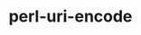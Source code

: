 ---
title: "perl-uri-encode"
layout: cache
categories: [package, develop]
meta: {"versions": ["1.1.1"], "compilers": ["gcc@=11.1.0", "gcc@=11.4.0", "gcc@=13.2.0"], "oss": ["ubuntu20.04", "ubuntu22.04", "ubuntu24.04"], "platforms": ["linux"], "targets": ["x86_64_v3"], "stacks": ["e4s", "gpu-tests", "ml-linux-x86_64-rocm", "root"], "num_specs": 9, "num_specs_by_stack": {"gpu-tests": 7, "root": 9, "e4s": 1, "ml-linux-x86_64-rocm": 2}}
spec_details: [{"hash": "izddihijautva4qstfd4kns76wwxbiwf", "compiler": "gcc@=11.1.0", "versions": ["1.1.1"], "os": "ubuntu20.04", "platform": "linux", "target": "x86_64_v3", "variants": ["build_system=perl"], "stacks": ["gpu-tests", "root"], "size": "-", "tarball": "https://binaries.spack.io/develop/build_cache/linux-ubuntu20.04-x86_64_v3/gcc-11.1.0/perl-uri-encode-1.1.1/linux-ubuntu20.04-x86_64_v3-gcc-11.1.0-perl-uri-encode-1.1.1-izddihijautva4qstfd4kns76wwxbiwf.spack"}, {"hash": "iwawz6voytcshvvaemjaadfplfywj2ns", "compiler": "gcc@=11.1.0", "versions": ["1.1.1"], "os": "ubuntu20.04", "platform": "linux", "target": "x86_64_v3", "variants": ["build_system=perl"], "stacks": ["gpu-tests", "root"], "size": "-", "tarball": "https://binaries.spack.io/develop/build_cache/linux-ubuntu20.04-x86_64_v3/gcc-11.1.0/perl-uri-encode-1.1.1/linux-ubuntu20.04-x86_64_v3-gcc-11.1.0-perl-uri-encode-1.1.1-iwawz6voytcshvvaemjaadfplfywj2ns.spack"}, {"hash": "ayjndwfle4zwgyf5ix6glv4qjiaeh4sw", "compiler": "gcc@=11.1.0", "versions": ["1.1.1"], "os": "ubuntu20.04", "platform": "linux", "target": "x86_64_v3", "variants": ["build_system=perl"], "stacks": ["gpu-tests", "root"], "size": "-", "tarball": "https://binaries.spack.io/develop/build_cache/linux-ubuntu20.04-x86_64_v3/gcc-11.1.0/perl-uri-encode-1.1.1/linux-ubuntu20.04-x86_64_v3-gcc-11.1.0-perl-uri-encode-1.1.1-ayjndwfle4zwgyf5ix6glv4qjiaeh4sw.spack"}, {"hash": "ooj2mpb6tptc7fs2ff4a3iqk2k6n33bu", "compiler": "gcc@=11.1.0", "versions": ["1.1.1"], "os": "ubuntu20.04", "platform": "linux", "target": "x86_64_v3", "variants": ["build_system=perl"], "stacks": ["gpu-tests", "root"], "size": "-", "tarball": "https://binaries.spack.io/develop/build_cache/linux-ubuntu20.04-x86_64_v3/gcc-11.1.0/perl-uri-encode-1.1.1/linux-ubuntu20.04-x86_64_v3-gcc-11.1.0-perl-uri-encode-1.1.1-ooj2mpb6tptc7fs2ff4a3iqk2k6n33bu.spack"}, {"hash": "2bwl3wa6kuxdhytm6ffj7xakrqs2glc3", "compiler": "gcc@=11.1.0", "versions": ["1.1.1"], "os": "ubuntu20.04", "platform": "linux", "target": "x86_64_v3", "variants": ["build_system=perl"], "stacks": ["gpu-tests", "root"], "size": "-", "tarball": "https://binaries.spack.io/develop/build_cache/linux-ubuntu20.04-x86_64_v3/gcc-11.1.0/perl-uri-encode-1.1.1/linux-ubuntu20.04-x86_64_v3-gcc-11.1.0-perl-uri-encode-1.1.1-2bwl3wa6kuxdhytm6ffj7xakrqs2glc3.spack"}, {"hash": "3i7ja2jd57sza2b4yernrt6gfe3is27a", "compiler": "gcc@=11.1.0", "versions": ["1.1.1"], "os": "ubuntu20.04", "platform": "linux", "target": "x86_64_v3", "variants": ["build_system=perl"], "stacks": ["gpu-tests", "root"], "size": "-", "tarball": "https://binaries.spack.io/develop/build_cache/linux-ubuntu20.04-x86_64_v3/gcc-11.1.0/perl-uri-encode-1.1.1/linux-ubuntu20.04-x86_64_v3-gcc-11.1.0-perl-uri-encode-1.1.1-3i7ja2jd57sza2b4yernrt6gfe3is27a.spack"}, {"hash": "4u7ryq6nvjzlblhdnmjqp732wmav55xu", "compiler": "gcc@=11.1.0", "versions": ["1.1.1"], "os": "ubuntu20.04", "platform": "linux", "target": "x86_64_v3", "variants": ["build_system=perl"], "stacks": ["gpu-tests", "root"], "size": "-", "tarball": "https://binaries.spack.io/develop/build_cache/linux-ubuntu20.04-x86_64_v3/gcc-11.1.0/perl-uri-encode-1.1.1/linux-ubuntu20.04-x86_64_v3-gcc-11.1.0-perl-uri-encode-1.1.1-4u7ryq6nvjzlblhdnmjqp732wmav55xu.spack"}, {"hash": "dcyybbpitz7p3x3bq6wesrpv55zr3gad", "compiler": "gcc@=11.4.0", "versions": ["1.1.1"], "os": "ubuntu22.04", "platform": "linux", "target": "x86_64_v3", "variants": ["build_system=perl"], "stacks": ["e4s", "root", "ml-linux-x86_64-rocm"], "size": "-", "tarball": "https://binaries.spack.io/develop/build_cache/linux-ubuntu22.04-x86_64_v3/gcc-11.4.0/perl-uri-encode-1.1.1/linux-ubuntu22.04-x86_64_v3-gcc-11.4.0-perl-uri-encode-1.1.1-dcyybbpitz7p3x3bq6wesrpv55zr3gad.spack"}, {"hash": "f7ugr4ll46r2yoel6yt5shnejpnttaf4", "compiler": "gcc@=13.2.0", "versions": ["1.1.1"], "os": "ubuntu24.04", "platform": "linux", "target": "x86_64_v3", "variants": ["build_system=perl"], "stacks": ["root", "ml-linux-x86_64-rocm"], "size": "-", "tarball": "https://binaries.spack.io/develop/build_cache/linux-ubuntu24.04-x86_64_v3/gcc-13.2.0/perl-uri-encode-1.1.1/linux-ubuntu24.04-x86_64_v3-gcc-13.2.0-perl-uri-encode-1.1.1-f7ugr4ll46r2yoel6yt5shnejpnttaf4.spack"}]
---